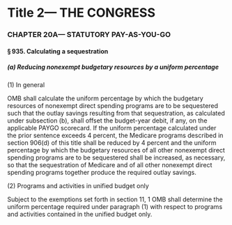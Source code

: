 
# Title 2— THE CONGRESS
### CHAPTER 20A— STATUTORY PAY-AS-YOU-GO
#### § 935. Calculating a sequestration
##### (a) Reducing nonexempt budgetary resources by a uniform percentage

(1) In general

OMB shall calculate the uniform percentage by which the budgetary resources of nonexempt direct spending programs are to be sequestered such that the outlay savings resulting from that sequestration, as calculated under subsection (b), shall offset the budget-year debit, if any, on the applicable PAYGO scorecard. If the uniform percentage calculated under the prior sentence exceeds 4 percent, the Medicare programs described in section 906(d) of this title shall be reduced by 4 percent and the uniform percentage by which the budgetary resources of all other nonexempt direct spending programs are to be sequestered shall be increased, as necessary, so that the sequestration of Medicare and of all other nonexempt direct spending programs together produce the required outlay savings.

(2) Programs and activities in unified budget only

Subject to the exemptions set forth in section 11, 1 OMB shall determine the uniform percentage required under paragraph (1) with respect to programs and activities contained in the unified budget only.
